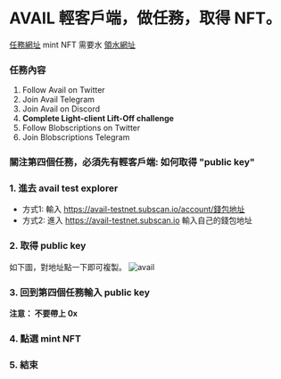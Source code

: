 # AVAIL 輕客戶端，做任務，取得 NFT。

[任務網址](https://lightclient.availproject.org)
mint NFT 需要水 [領水網址](https://faucet.avail.tools)

### 任務內容
1. Follow Avail on Twitter
2. Join Avail Telegram
3. Join Avail on Discord
4. **Complete Light-client Lift-Off challenge**
5. Follow Blobscriptions on Twitter
6. Join Blobscriptions Telegram

### 關注第四個任務，必須先有輕客戶端: 如何取得 "public key"

### 1. 進去 avail test explorer
- 方式1: 輸入 https://avail-testnet.subscan.io/account/錢包地址 
- 方式2: 進入 https://avail-testnet.subscan.io 輸入自己的錢包地址

### 2. 取得 public key 
如下圖，對地址點一下即可複製。
![avail](https://hackmd-prod-images.s3-ap-northeast-1.amazonaws.com/uploads/upload_bdd3b33d7aff2f8e0815e87d8689cdd3.jpg?AWSAccessKeyId=AKIA3XSAAW6AWSKNINWO&Expires=1712116693&Signature=NMLMt%2BrH0rSA2%2Fx%2FnEFiZ%2B5AK1E%3D)

### 3. 回到第四個任務輸入 public key
**注意： 不要帶上 0x**

### 4. 點選 mint NFT

### 5. 結束



